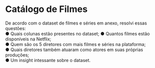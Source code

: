 # Catálogo de Filmes
De acordo com o dataset de filmes e séries em anexo, resolvi essas questões: </br>
● Quais colunas estão presentes no dataset;
● Quantos filmes estão disponíveis na Netflix; </br>
● Quem são os 5 diretores com mais filmes e séries na plataforma; </br>
● Quais diretores também atuaram como atores em suas próprias produções; </br>
● Um insight intessante sobre o dataset.
